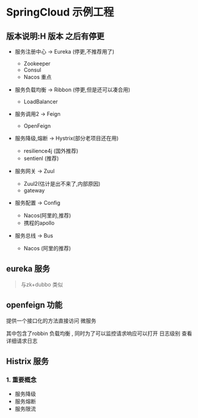 


# SpringCloud 示例工程





## 版本说明:H 版本 之后有停更

- 服务注册中心 -> Eureka (停更,不推荐用了)
  - Zookeeper
  - Consul
  - Nacos 重点

- 服务负载均衡 -> Ribbon (停更,但是还可以凑合用)
  - LoadBalancer

- 服务调用2 -> Feign 
  - OpenFeign

- 服务降级,熔断 -> Hystrix(部分老项目还在用)
  - resilience4j (国外推荐)
  - sentienl (推荐)

- 服务网关 -> Zuul
  - Zuul2(估计是出不来了,内部原因)
  - gateway
- 服务配置 -> Config
  - Nacos(阿里的,推荐)
  - 携程的apollo
- 服务总线 -> Bus
  - Nacos (阿里的推荐)
  
  
## eureka 服务

> 与zk+dubbo 类似



## openfeign 功能

提供一个接口化的方法直接访问 微服务

其中包含了robbin 负载均衡 , 同时为了可以监控请求响应可以打开 日志级别 查看详细请求日志



## Histrix 服务

### 1. 重要概念

- 服务降级 
- 服务熔断
- 服务限流

